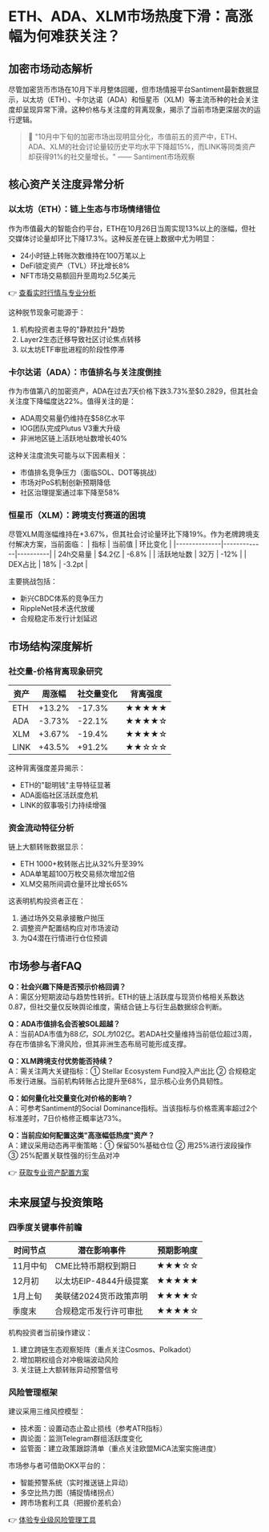 # ETH、ADA、XLM市场热度下滑：高涨幅为何难获关注？

## 加密市场动态解析

尽管加密货币市场在10月下半月整体回暖，但市场情报平台Santiment最新数据显示，以太坊（ETH）、卡尔达诺（ADA）和恒星币（XLM）等主流币种的社会关注度却呈现异常下滑。这种价格与关注度的背离现象，揭示了当前市场更深层次的运行逻辑。

> 🤔 "10月中下旬的加密市场出现明显分化，市值前五的资产中，ETH、ADA、XLM的社会讨论量较历史平均水平下降超15%，而LINK等同类资产却获得91%的社交量增长。" —— Santiment市场观察

## 核心资产关注度异常分析

### 以太坊（ETH）：链上生态与市场情绪错位

作为市值最大的智能合约平台，ETH在10月26日当周实现13%以上的涨幅，但社交媒体讨论量却环比下降17.3%。这种反差在链上数据中尤为明显：
- 24小时链上转账次数维持在100万笔以上
- DeFi锁定资产（TVL）环比增长8%
- NFT市场交易额回升至周均2.5亿美元

👉 [查看实时行情与专业分析](https://bit.ly/okx_welcome)

这种脱节现象可能源于：
1. 机构投资者主导的"静默拉升"趋势
2. Layer2生态迁移导致社区讨论焦点转移
3. 以太坊ETF审批进程的阶段性停滞

### 卡尔达诺（ADA）：市值排名与关注度倒挂

作为市值第八的加密资产，ADA在过去7天价格下跌3.73%至$0.2829，但其社会关注度下降幅度达22%。值得关注的是：
- ADA周交易量仍维持在$58亿水平
- IOG团队完成Plutus V3重大升级
- 非洲地区链上活跃地址数增长40%

这种关注度流失可能与以下因素相关：
- 市值排名竞争压力（面临SOL、DOT等挑战）
- 市场对PoS机制创新预期降低
- 社区治理提案通过率下降至58%

### 恒星币（XLM）：跨境支付赛道的困境

尽管XLM周涨幅维持在+3.67%，但其社会讨论量环比下降19%。作为老牌跨境支付解决方案，当前面临：
| 指标         | 当前值       | 环比变化  |
|--------------|-------------|----------|
| 24h交易量    | $4.2亿      | -6.8%    |
| 活跃地址数   | 32万        | -12%     |
| DEX占比      | 18%         | -3.2pt   |

主要挑战包括：
- 新兴CBDC体系的竞争压力
- RippleNet技术迭代放缓
- 合规稳定币发行计划延迟

## 市场结构深度解析

### 社交量-价格背离现象研究

| 资产   | 周涨幅  | 社交量变化 | 背离强度 |
|--------|---------|------------|----------|
| ETH    | +13.2%  | -17.3%     | ★★★★★    |
| ADA    | -3.73%  | -22.1%     | ★★★★☆    |
| XLM    | +3.67%  | -19.4%     | ★★★★☆    |
| LINK   | +43.5%  | +91.2%     | ★★☆☆☆    |

这种背离强度差异揭示：
- ETH的"聪明钱"主导特征显著
- ADA面临社区活跃度危机
- LINK的叙事吸引力持续增强

### 资金流动特征分析

链上大额转账数据显示：
- ETH 1000+枚转账占比从32%升至39%
- ADA单笔超100万枚交易频次增加2倍
- XLM交易所间调仓量环比增长65%

这表明机构投资者正在：
1. 通过场外交易承接散户抛压
2. 调整资产配置结构应对市场波动
3. 为Q4潜在行情进行仓位预调

## 市场参与者FAQ

**Q：社会兴趣下降是否预示价格回调？**  
A：需区分短期波动与趋势性转折。ETH的链上活跃度与现货价格相关系数达0.87，但社交量仅反映舆论维度，需结合链上与衍生品数据综合判断。

**Q：ADA市值排名会否被SOL超越？**  
A：当前ADA市值为$88亿，SOL为$102亿。若ADA社交量维持当前低位超过3周，存在市值排名下滑风险，但其非洲生态布局可能形成支撑。

**Q：XLM跨境支付优势能否持续？**  
A：需关注两大关键指标：① Stellar Ecosystem Fund投入产出比 ② 合规稳定币发行进展。当前机构转账占比提升至68%，显示核心业务仍具韧性。

**Q：如何量化社交量变化对价格的影响？**  
A：可参考Santiment的Social Dominance指标。当该指标与价格乖离率超过2个标准差时，7日价格修正概率达73%。

**Q：当前应如何配置这类"高涨幅低热度"资产？**  
A：建议采用动态再平衡策略：① 保留50%基础仓位 ② 用25%进行波段操作 ③ 25%配置关联性强的衍生品对冲

👉 [获取专业资产配置方案](https://bit.ly/okx_welcome)

## 未来展望与投资策略

### 四季度关键事件前瞻

| 时间节点    | 潜在影响事件                | 预期影响度 |
|------------|---------------------------|------------|
| 11月中旬   | CME比特币期权到期日        | ★★★☆☆      |
| 12月初     | 以太坊EIP-4844升级提案     | ★★★★★      |
| 1月上旬    | 美联储2024货币政策声明     | ★★★★☆      |
| 季度末      | 合规稳定币发行许可审批     | ★★★★☆      |

机构投资者当前操作建议：
1. 建立跨链生态观察矩阵（重点关注Cosmos、Polkadot）
2. 增加期权组合对冲极端波动风险
3. 关注链上大额转账异动预警信号

### 风险管理框架

建议采用三维风控模型：
- 技术面：设置动态止盈止损线（参考ATR指标）
- 舆论面：监测Telegram群组活跃度变化
- 监管面：建立政策跟踪清单（重点关注欧盟MiCA法案实施进度）

市场参与者可借助OKX平台的：
- 智能预警系统（实时推送链上异动）
- 多空比热力图（捕捉情绪拐点）
- 跨市场套利工具（把握价差机会）

👉 [体验专业级风险管理工具](https://bit.ly/okx_welcome)